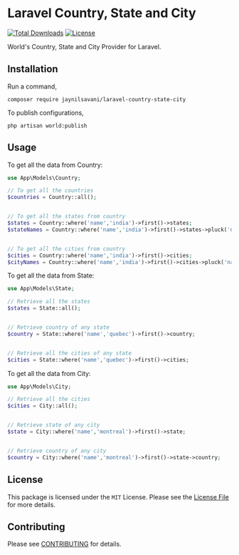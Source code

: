 Laravel Country, State and City
======

[![Total Downloads](http://poser.pugx.org/jaynilsavani/laravel-country-state-city/downloads)](https://packagist.org/packages/jaynilsavani/laravel-country-state-city)  [![License](http://poser.pugx.org/jaynilsavani/laravel-country-state-city/license)](https://packagist.org/packages/jaynilsavani/laravel-country-state-city)


World's Country, State and City Provider for Laravel.


Installation
-----

Run a command,

```
composer require jaynilsavani/laravel-country-state-city
```

To publish configurations,

```
php artisan world:publish
```


Usage
-----
To get all the data from Country:

```php
use App\Models\Country;

// To get all the countries
$countries = Country::all();


// To get all the states from country
$states = Country::where('name','india')->first()->states; 
$stateNames = Country::where('name','india')->first()->states->pluck('name');


// To get all the cities from country
$cities = Country::where('name','india')->first()->cities; 
$cityNames = Country::where('name','india')->first()->cities->pluck('name');
```

To get all the data from State:

```php
use App\Models\State;

// Retrieve all the states
$states = State::all();


// Retrieve country of any state
$country = State::where('name','quebec')->first()->country; 


// Retrieve all the cities of any state
$cities = State::where('name','quebec')->first()->cities; 
```

To get all the data from City:

```php
use App\Models\City;

// Retrieve all the cities
$cities = City::all();


// Retrieve state of any city
$state = City::where('name','montreal')->first()->state; 


// Retrieve country of any city
$country = City::where('name','montreal')->first()->state->country; 
```

License
-----
This package is licensed under the `MIT` License. Please see the [License File](https://github.com/jaynilsavani/laravel-country-state-city/blob/master/LICENSE) for more details.

Contributing
-----
Please see [CONTRIBUTING](https://github.com/jaynilsavani/laravel-country-state-city/blob/master/CODE_OF_CONDUCT.md) for details.